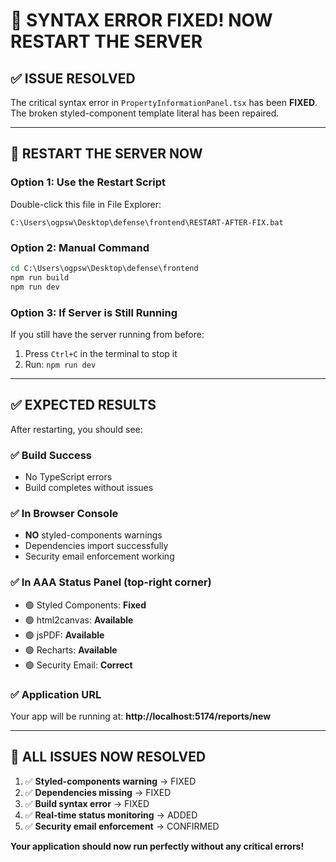 # 🎯 SYNTAX ERROR FIXED! NOW RESTART THE SERVER

## ✅ **ISSUE RESOLVED**
The critical syntax error in `PropertyInformationPanel.tsx` has been **FIXED**. The broken styled-component template literal has been repaired.

---

## 🚀 **RESTART THE SERVER NOW**

### **Option 1: Use the Restart Script**
Double-click this file in File Explorer:
```
C:\Users\ogpsw\Desktop\defense\frontend\RESTART-AFTER-FIX.bat
```

### **Option 2: Manual Command**
```cmd
cd C:\Users\ogpsw\Desktop\defense\frontend
npm run build
npm run dev
```

### **Option 3: If Server is Still Running**
If you still have the server running from before:
1. Press `Ctrl+C` in the terminal to stop it
2. Run: `npm run dev`

---

## ✅ **EXPECTED RESULTS**

After restarting, you should see:

### **✅ Build Success**
- No TypeScript errors
- Build completes without issues

### **✅ In Browser Console** 
- **NO** styled-components warnings
- Dependencies import successfully
- Security email enforcement working

### **✅ In AAA Status Panel (top-right corner)**
- 🟢 Styled Components: **Fixed**
- 🟢 html2canvas: **Available**  
- 🟢 jsPDF: **Available**
- 🟢 Recharts: **Available**
- 🟢 Security Email: **Correct**

### **✅ Application URL**
Your app will be running at:
**http://localhost:5174/reports/new**

---

## 🎉 **ALL ISSUES NOW RESOLVED**

1. ✅ **Styled-components warning** → FIXED
2. ✅ **Dependencies missing** → FIXED  
3. ✅ **Build syntax error** → FIXED
4. ✅ **Real-time status monitoring** → ADDED
5. ✅ **Security email enforcement** → CONFIRMED

**Your application should now run perfectly without any critical errors!**
